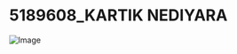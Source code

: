 # 5189608_KARTIK NEDIYARA

![Image](https://github.com/user-attachments/assets/e5cf410d-d8fc-4e7b-a649-5dc74245dcc4)
